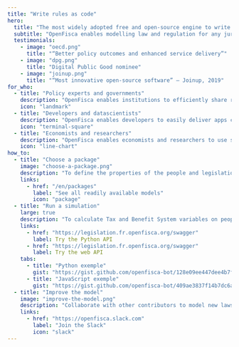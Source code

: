 ```yaml
---
title: "Write rules as code"
hero:
  title: "The most widely adopted free and open-source engine to write rules as code"
  subtitle: "OpenFisca enables modelling law and regulation for any jurisdiction in the world and making i accessible over APIs for developers, datascientists and economists."
  testimonials:
    - image: "oecd.png"
      title: "“Better policy outcomes and enhanced service delivery”"
    - image: "dpg.png"
      title: "Digital Public Good nominee"
    - image: "joinup.png"
      title: "“Most innovative open-source software” — Joinup, 2019"
for_who:
  - title: "Policy experts and governments"
    description: "OpenFisca enables institutions to efficiently share regulation updates and to pool IT costs. Interconnecting rules across public bodies in the form of legible parameters and executable code provides algorithmic transparency and reduces the bill for the taxpayer."
    icon: "landmark"
  - title: "Developers and datascientists"
    description: "OpenFisca enables developers to easily deliver apps calculating complex taxes and benefits through its JSON web API, and datascientists to compute large-scale through its vectorial Python API. Contributing formulas and coding extensions enables building services for any business."
    icon: "terminal-square"
  - title: "Economists and researchers"
    description: "OpenFisca enables economists and researchers to use survey and administrative data to simulate the impact of any past, future, or hypothetical reform on the income of a given population. Linking all computed taxes and benefits enables analysing how multiple reforms interact."
    icon: "line-chart"
how_to:
  - title: "Choose a package"
    image: "choose-a-package.png"
    description: "To define the properties of the people and legislation you want to use OpenFisca with."
    links:
      - href: "/en/packages"
        label: "See all readily available models"
        icon: "package"
  - title: "Run a simulation"
    large: true
    description: "To calculate Tax and Benefit System variables on people’s situations. OpenFisca will work the same for one person or million in the modeled situation thanks to the vectorial computing."
    links:
      - href: "https://legislation.fr.openfisca.org/swagger"
        label: Try the Python API
      - href: "https://legislation.fr.openfisca.org/swagger"
        label: Try the web API
    tabs:
      - title: "Python exemple"
        gist: "https://gist.github.com/openfisca-bot/128e09ee447dee4b7fb8df35833ba833.js"
      - title: "JavaScript exemple"
        gist: "https://gist.github.com/openfisca-bot/409ae3837f14b7dc6a2563a2537beec1.js"
  - title: "Improve the model"
    image: "improve-the-model.png"
    description: "Collaborate with other contributors to model new laws, update legal values, handle edge cases, add real-world tests, improve the documentation… Country tax and benefit systems are open-source, so you’re never alone!"
    links:
      - href: "https://openfisca.slack.com"
        label: "Join the Slack"
        icon: "slack"
---
```

